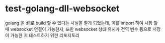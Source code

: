 # test-golang-dll-websocket
golang 을 dll로 build 할 수 있다는 사실을 알게 되었는데, 이를 import 하여 사용 할 때 websocket 연결이 가능한지, 또한 websocket 상태 유지가 전역 변수 등으로 저장이 가능한 지 테스트하기 위한 리포지토리
